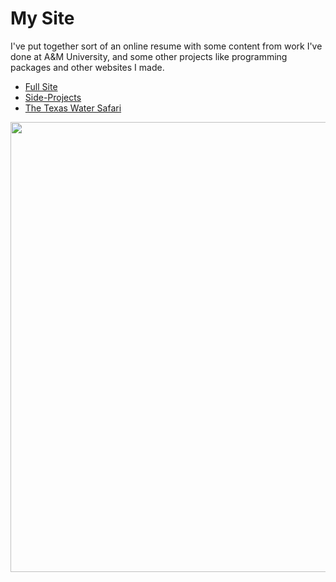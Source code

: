 # My Site

I've put together sort of an online resume with some content from work I've done at A&M University, and some other projects like programming packages and other websites I made.

- [Full Site](https://xdwightsbeetsx.github.io/)
- [Side-Projects](https://xdwightsbeetsx.github.io/content/dev.html)
- [The Texas Water Safari](https://xdwightsbeetsx.github.io/content/tws.html)


<a href="https://xdwightsbeetsx.github.io/"><img src="https://user-images.githubusercontent.com/55027279/155903202-09d3d465-2a00-45c6-9b45-2c56128e9cf0.png" style="width:720px; height:auto;"></a>
